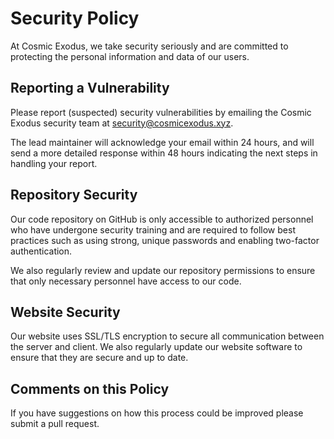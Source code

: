 # Security Policy

At Cosmic Exodus, we take security seriously and are committed to protecting the personal information and data of our users.

## Reporting a Vulnerability

Please report (suspected) security vulnerabilities by emailing the Cosmic Exodus security team at [security@cosmicexodus.xyz](mailto:security@cosmicexodus.xyz).

The lead maintainer will acknowledge your email within 24 hours, and will send a more detailed response within 48 hours indicating the next steps in handling your report.

## Repository Security

Our code repository on GitHub is only accessible to authorized personnel who have undergone security training and are required to follow best practices such as using strong, unique passwords and enabling two-factor authentication.

We also regularly review and update our repository permissions to ensure that only necessary personnel have access to our code.

## Website Security

Our website uses SSL/TLS encryption to secure all communication between the server and client. We also regularly update our website software to ensure that they are secure and up to date.

## Comments on this Policy

If you have suggestions on how this process could be improved please submit a pull request.
